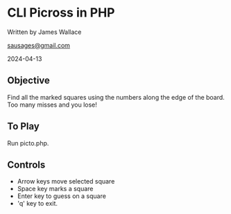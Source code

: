# CLI Picross in PHP

Written by James Wallace 

sausages@gmail.com

2024-04-13

## Objective

Find all the marked squares using the numbers along 
the edge of the board.  Too many misses and you lose!

## To Play
Run picto.php.

## Controls
* Arrow keys move selected square
* Space key marks a square
* Enter key to guess on a square
* 'q' key to exit.
